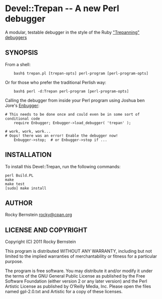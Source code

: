 Devel::Trepan -- A new Perl debugger
====================================

A modular, testable debugger in the style of the Ruby ["Trepanning"](https://github.com/rocky/rb-trepanning/wiki) [debuggers](https://github.com/rocky/rb-trepanning/wiki)

SYNOPSIS
--------

From a shell: 

        bash$ trepan.pl [trepan-opts] perl-program [perl-program-opts]

Or for those who prefer the traditional Perlish way:

        bash$ perl -d:Trepan perl-program [perl-program-opts]

Calling the debugger from inside your Perl program using Joshua ben
Jore's [Enbugger](http://search.cpan.org/~jjore/Enbugger/):

	# This needs to be done once and could even be in some sort of conditional code
        require Enbugger; Enbugger->load_debugger( 'trepan' );

	# work, work, work...
	# Oops! there was an error! Enable the debugger now!
        Enbugger->stop;  # or Enbugger->stop if ... 

INSTALLATION
------------

To install this Devel::Trepan, run the following commands:

	perl Build.PL
	make
	make test
	[sudo] make install

AUTHOR
------

Rocky Bernstein <rocky@cpan.org>

LICENSE AND COPYRIGHT
---------------------

Copyright (C) 2011 Rocky Bernstein

This program is distributed WITHOUT ANY WARRANTY, including but not
limited to the implied warranties of merchantability or fitness for a
particular purpose.

The program is free software. You may distribute it and/or modify it
under the terms of the GNU General Public License as published by the
Free Software Foundation (either version 2 or any later version) and
the Perl Artistic License as published by O’Reilly Media, Inc. Please
open the files named gpl-2.0.txt and Artistic for a copy of these
licenses.


